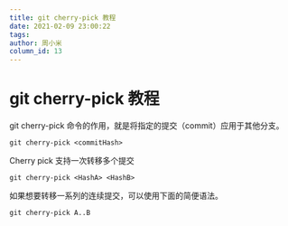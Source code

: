 ```yaml
---
title: git cherry-pick 教程
date: 2021-02-09 23:00:22
tags:
author: 周小米
column_id: 13
---
```


# git cherry-pick 教程

git cherry-pick 命令的作用，就是将指定的提交（commit）应用于其他分支。

```
git cherry-pick <commitHash>
```

Cherry pick 支持一次转移多个提交

```
git cherry-pick <HashA> <HashB>
```

如果想要转移一系列的连续提交，可以使用下面的简便语法。

```
git cherry-pick A..B
```

